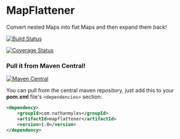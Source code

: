 # MapFlattener

Convert nested Maps into flat Maps and then expand them back!

[![Build Status](https://travis-ci.org/nathanmyles/MapFlattener.svg?branch=master)](https://travis-ci.org/nathanmyles/MapFlattener)

[![Coverage Status](https://coveralls.io/repos/github/nathanmyles/MapFlattener/badge.svg?branch=master)](https://coveralls.io/github/nathanmyles/MapFlattener?branch=master)

### Pull it from Maven Central!

[![Maven Central](https://maven-badges.herokuapp.com/maven-central/com.nathanmyles/mapflattener/badge.svg)](https://maven-badges.herokuapp.com/maven-central/com.nathanmyles/mapflattener)

You can pull from the central maven repository, just add this to your __pom.xml__ file's `<dependencies>` section:

```xml
<dependency>
    <groupId>com.nathanmyles</groupId>
    <artifactId>mapflattener</artifactId>
    <version>1.0</version>
</dependency>
```

